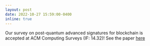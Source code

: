 ```yaml
---
layout: post
date: 2022-10-27 15:59:00-0400
inline: true
---
```


Our survey on post-quantum advanced signatures for blockchain is accepted at ACM Computing Surveys (IF: 14.32)! See the paper [here](https://eprint.iacr.org/2022/1151.pdf)
